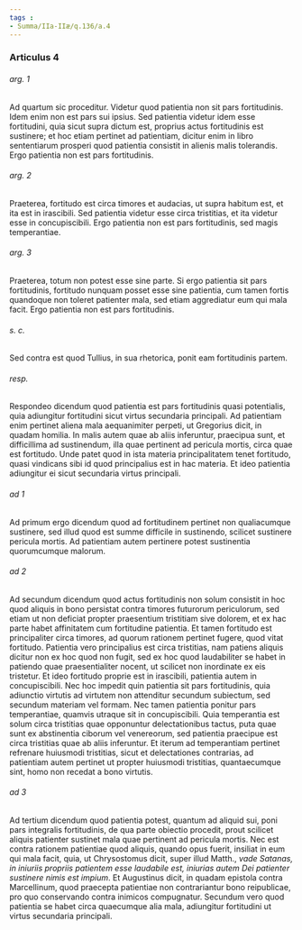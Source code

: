 ```yaml
---
tags : 
- Summa/IIa-IIæ/q.136/a.4
---
```


### Articulus 4

###### arg. 1
Ad quartum sic proceditur. Videtur quod patientia non sit pars fortitudinis. Idem enim non est pars sui ipsius. Sed patientia videtur idem esse fortitudini, quia sicut supra dictum est, proprius actus fortitudinis est sustinere; et hoc etiam pertinet ad patientiam, dicitur enim in libro sententiarum prosperi quod patientia consistit in alienis malis tolerandis. Ergo patientia non est pars fortitudinis.

###### arg. 2
Praeterea, fortitudo est circa timores et audacias, ut supra habitum est, et ita est in irascibili. Sed patientia videtur esse circa tristitias, et ita videtur esse in concupiscibili. Ergo patientia non est pars fortitudinis, sed magis temperantiae.

###### arg. 3
Praeterea, totum non potest esse sine parte. Si ergo patientia sit pars fortitudinis, fortitudo nunquam posset esse sine patientia, cum tamen fortis quandoque non toleret patienter mala, sed etiam aggrediatur eum qui mala facit. Ergo patientia non est pars fortitudinis.

###### s. c.
Sed contra est quod Tullius, in sua rhetorica, ponit eam fortitudinis partem.

###### resp.
Respondeo dicendum quod patientia est pars fortitudinis quasi potentialis, quia adiungitur fortitudini sicut virtus secundaria principali. Ad patientiam enim pertinet aliena mala aequanimiter perpeti, ut Gregorius dicit, in quadam homilia. In malis autem quae ab aliis inferuntur, praecipua sunt, et difficillima ad sustinendum, illa quae pertinent ad pericula mortis, circa quae est fortitudo. Unde patet quod in ista materia principalitatem tenet fortitudo, quasi vindicans sibi id quod principalius est in hac materia. Et ideo patientia adiungitur ei sicut secundaria virtus principali.

###### ad 1
Ad primum ergo dicendum quod ad fortitudinem pertinet non qualiacumque sustinere, sed illud quod est summe difficile in sustinendo, scilicet sustinere pericula mortis. Ad patientiam autem pertinere potest sustinentia quorumcumque malorum.

###### ad 2
Ad secundum dicendum quod actus fortitudinis non solum consistit in hoc quod aliquis in bono persistat contra timores futurorum periculorum, sed etiam ut non deficiat propter praesentium tristitiam sive dolorem, et ex hac parte habet affinitatem cum fortitudine patientia. Et tamen fortitudo est principaliter circa timores, ad quorum rationem pertinet fugere, quod vitat fortitudo. Patientia vero principalius est circa tristitias, nam patiens aliquis dicitur non ex hoc quod non fugit, sed ex hoc quod laudabiliter se habet in patiendo quae praesentialiter nocent, ut scilicet non inordinate ex eis tristetur. Et ideo fortitudo proprie est in irascibili, patientia autem in concupiscibili. Nec hoc impedit quin patientia sit pars fortitudinis, quia adiunctio virtutis ad virtutem non attenditur secundum subiectum, sed secundum materiam vel formam. Nec tamen patientia ponitur pars temperantiae, quamvis utraque sit in concupiscibili. Quia temperantia est solum circa tristitias quae opponuntur delectationibus tactus, puta quae sunt ex abstinentia ciborum vel venereorum, sed patientia praecipue est circa tristitias quae ab aliis inferuntur. Et iterum ad temperantiam pertinet refrenare huiusmodi tristitias, sicut et delectationes contrarias, ad patientiam autem pertinet ut propter huiusmodi tristitias, quantaecumque sint, homo non recedat a bono virtutis.

###### ad 3
Ad tertium dicendum quod patientia potest, quantum ad aliquid sui, poni pars integralis fortitudinis, de qua parte obiectio procedit, prout scilicet aliquis patienter sustinet mala quae pertinent ad pericula mortis. Nec est contra rationem patientiae quod aliquis, quando opus fuerit, insiliat in eum qui mala facit, quia, ut Chrysostomus dicit, super illud Matth., *vade Satanas, in iniuriis propriis patientem esse laudabile est, iniurias autem Dei patienter sustinere nimis est impium*. Et Augustinus dicit, in quadam epistola contra Marcellinum, quod praecepta patientiae non contrariantur bono reipublicae, pro quo conservando contra inimicos compugnatur. Secundum vero quod patientia se habet circa quaecumque alia mala, adiungitur fortitudini ut virtus secundaria principali.

